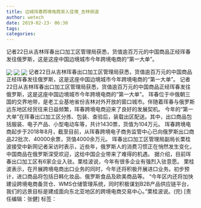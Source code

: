 ```yaml
---
title: 边城珲春跨境电商渐入佳境_吉林频道
author: wetech
date: 2019-02-23- 06:30
tags: 
categories: 
---
```

记者22日从吉林珲春出口加工区管理局获悉，货值逾百万元的中国商品正经珲春发往俄罗斯，这是这座中国边境城市今年跨境电商的“第一大单”。
<!-- more -->
                
<img align="center" border="0" src="http://p0.ifengimg.com/a/2019_08/46c900f21a2e14e_size37_w540_h405.jpg" />
                
<img align="center" border="0" src="http://p1.ifengimg.com/a/2019_08/9e2817adb17eab1_size34_w540_h313.jpg" />
            
<img align="center" border="0" src="http://p2.ifengimg.com/a/2016/0810/204c433878d5cf9size1_w16_h16.png" />
记者22日从吉林珲春出口加工区管理局获悉，货值逾百万元的中国商品正经珲春发往俄罗斯，这是这座中国边境城市今年跨境电商的“第一大单”。
记者22日从吉林珲春出口加工区管理局获悉，货值逾百万元的中国商品正经珲春发往俄罗斯，这是这座中国边境城市今年跨境电商的“第一大单”。
珲春位于中俄朝三国的交界地带，是老工业基地省份吉林对外开放的窗口城市。伴随着珲春与俄罗斯远东地区经贸往来日益频繁，珲春跨境电商迎来了良好的发展契机。
今年的“第一大单”在珲春出口加工区分拣、包装、查验后，装载出区配送。其中，出口商品包括服装、电子产品、小型电动车等，共计1430票，货值为104万元。
珲春跨境电商起步于2018年8月，截至目前，从珲春跨境电子商务监管中心已向俄罗斯出口商品22批次、40000余票，货值4000余万元。
珲春出口加工区管理局副局长栗桂波接受中新网记者采访时表示，近些年，俄罗斯人的消费习惯正在悄然发生变化，中国商品在俄罗斯深受欢迎，这给中国企业带来了难得的机遇。
据介绍，目前珲春出口加工区有6家企业入驻。栗桂波说，今年有很多企业有强烈入驻意愿。
栗桂波表示，在开展跨境电商出口业务的同时，今年还将积极开展进口业务。初步预计，进口商品将包括日韩化妆品、俄罗斯食品及欧美商品等。
“今年区内还将加快建设跨境电商备货仓、WMS仓储管理系统，同时积极谋划B2B产品供应链平台，我们的远景目标是建成面向东北亚地区的跨境电商交易中心。”栗桂波说。(完)
[责任编辑：张健]
标签：
 
 
             
